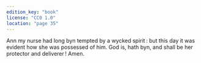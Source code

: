 ```yaml
---
edition_key: "book"
license: "CC0 1.0"
location: "page 35"
---
```

Ann my nurse had long byn tempted by a wycked
spirit : but this day it was evident how she was possessed of him.
God is, hath byn, and shall be her protector and deliverer ! Amen.
